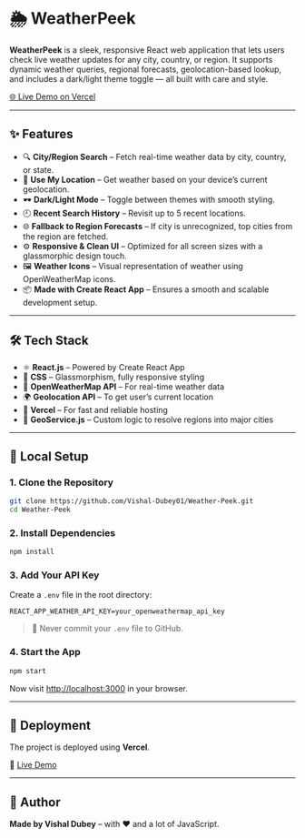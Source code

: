
# 🌦️ WeatherPeek

**WeatherPeek** is a sleek, responsive React web application that lets users check live weather updates for any city, country, or region. It supports dynamic weather queries, regional forecasts, geolocation-based lookup, and includes a dark/light theme toggle — all built with care and style.

[🌐 Live Demo on Vercel](https://vercel.com/vishal-dubey01s-projects/weather-peek/C6w2nf9nfjE6VqbBjm3VbjkvDnc5)

---

## ✨ Features

- 🔍 **City/Region Search** – Fetch real-time weather data by city, country, or state.
- 📍 **Use My Location** – Get weather based on your device’s current geolocation.
- 🕶️ **Dark/Light Mode** – Toggle between themes with smooth styling.
- 🕘 **Recent Search History** – Revisit up to 5 recent locations.
- 🌐 **Fallback to Region Forecasts** – If city is unrecognized, top cities from the region are fetched.
- ⚙️ **Responsive & Clean UI** – Optimized for all screen sizes with a glassmorphic design touch.
- 🖼️ **Weather Icons** – Visual representation of weather using OpenWeatherMap icons.
- 📦 **Made with Create React App** – Ensures a smooth and scalable development setup.

---

## 🛠 Tech Stack

- ⚛️ **React.js** – Powered by Create React App
- 🎨 **CSS** – Glassmorphism, fully responsive styling
- 📡 **OpenWeatherMap API** – For real-time weather data
- 🌍 **Geolocation API** – To get user’s current location
- 🚀 **Vercel** – For fast and reliable hosting
- 🧠 **GeoService.js** – Custom logic to resolve regions into major cities

---

## 🧪 Local Setup

### 1. Clone the Repository

```bash
git clone https://github.com/Vishal-Dubey01/Weather-Peek.git
cd Weather-Peek
```

### 2. Install Dependencies

```bash
npm install
```

### 3. Add Your API Key

Create a `.env` file in the root directory:

```env
REACT_APP_WEATHER_API_KEY=your_openweathermap_api_key
```

> 🔐 Never commit your `.env` file to GitHub.

### 4. Start the App

```bash
npm start
```

Now visit [http://localhost:3000](http://localhost:3000) in your browser.

---

## 🚀 Deployment

The project is deployed using **Vercel**.

🔗 [Live Demo](https://vercel.com/vishal-dubey01s-projects/weather-peek/C6w2nf9nfjE6VqbBjm3VbjkvDnc5)

---

## 🙌 Author

**Made by Vishal Dubey** – with ❤️ and a lot of JavaScript.
